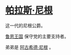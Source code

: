 # [帕拉斯·尼根](../人物/帕拉斯·尼根.md)

这一代的尼根公爵。

[鲁恩王国](../国家/鲁恩王国.md) 保守党的主要支持者。

弟弟是 [阿古希德·尼根](../人物/阿古希德·尼根.md) 。
